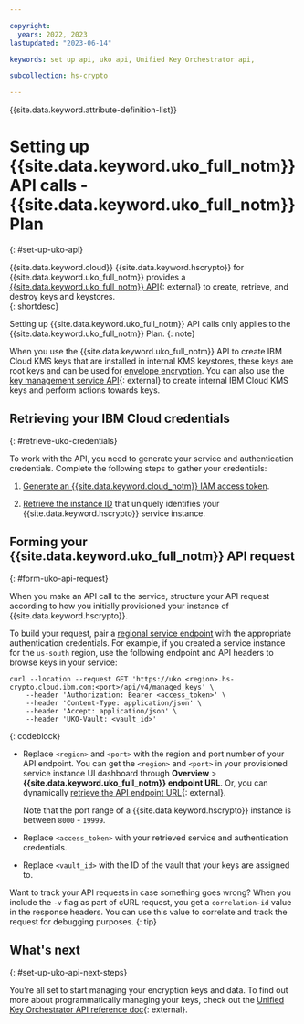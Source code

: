 ```yaml
---

copyright:
  years: 2022, 2023
lastupdated: "2023-06-14"

keywords: set up api, uko api, Unified Key Orchestrator api, 

subcollection: hs-crypto

---
```


{{site.data.keyword.attribute-definition-list}}



# Setting up {{site.data.keyword.uko_full_notm}} API calls - {{site.data.keyword.uko_full_notm}} Plan
{: #set-up-uko-api}

{{site.data.keyword.cloud}} {{site.data.keyword.hscrypto}} for {{site.data.keyword.uko_full_notm}} provides a [{{site.data.keyword.uko_full_notm}} API](/apidocs/uko){: external} to create, retrieve, and destroy keys and keystores.  
{: shortdesc}

Setting up {{site.data.keyword.uko_full_notm}} API calls only applies to the {{site.data.keyword.uko_full_notm}} Plan.
{: note}

When you use the {{site.data.keyword.uko_full_notm}} API to create IBM Cloud KMS keys that are installed in internal KMS keystores, these keys are root keys and can be used for [envelope encryption](/docs/hs-crypto?topic=hs-crypto-envelope-encryption). You can also use the [key management service API](/apidocs/hs-crypto){: external} to create internal IBM Cloud KMS keys and perform actions towards keys.

## Retrieving your IBM Cloud credentials
{: #retrieve-uko-credentials}

To work with the API, you need to generate your service and authentication credentials. Complete the following steps to gather your credentials:

1. [Generate an {{site.data.keyword.cloud_notm}} IAM access token](/docs/hs-crypto?topic=hs-crypto-retrieve-access-token).

2. [Retrieve the instance ID](/docs/hs-crypto?topic=hs-crypto-retrieve-instance-ID) that uniquely identifies your {{site.data.keyword.hscrypto}} service instance.

## Forming your {{site.data.keyword.uko_full_notm}} API request
{: #form-uko-api-request}

When you make an API call to the service, structure your API request according to how you initially provisioned your instance of {{site.data.keyword.hscrypto}}.

To build your request, pair a [regional service endpoint](/docs/hs-crypto?topic=hs-crypto-regions) with the appropriate authentication credentials. For example, if you created a service instance for the `us-south` region, use the following endpoint and API headers to browse keys in your service:

```cURL
curl --location --request GET 'https://uko.<region>.hs-crypto.cloud.ibm.com:<port>/api/v4/managed_keys' \
    --header 'Authorization: Bearer <access_token>' \ 
    --header 'Content-Type: application/json' \
    --header 'Accept: application/json' \ 
    --header 'UKO-Vault: <vault_id>'
```
{: codeblock}

* Replace `<region>` and `<port>` with the region and port number of your API endpoint. You can get the `<region>` and `<port>` in your provisioned service instance UI dashboard through **Overview** &gt; **{{site.data.keyword.uko_full_notm}} endpoint URL**. Or, you can dynamically [retrieve the API endpoint URL](/apidocs/uko#endpoint-urls){: external}. 
    
    Note that the port range of a {{site.data.keyword.hscrypto}} instance is between `8000` - `19999`.
    
* Replace `<access_token>` with your retrieved service and authentication credentials.
* Replace `<vault_id>` with the ID of the vault that your keys are assigned to.

Want to track your API requests in case something goes wrong? When you include the `-v` flag as part of cURL request, you get a `correlation-id` value in the response headers. You can use this value to correlate and track the request for debugging purposes.
{: tip}


## What's next
{: #set-up-uko-api-next-steps}

You're all set to start managing your encryption keys and data. To find out more about programmatically managing your keys, check out the [Unified Key Orchestrator API reference doc](/apidocs/uko){: external}.


